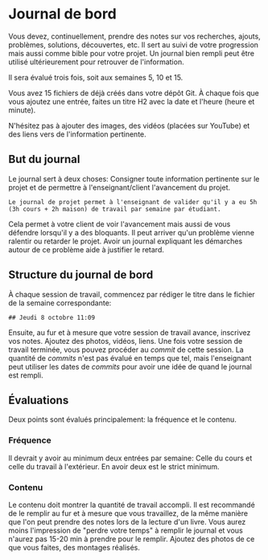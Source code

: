 # Journal de bord

Vous devez, continuellement, prendre des notes sur vos recherches, ajouts, problèmes, solutions, découvertes, etc. Il sert au suivi de votre progression mais aussi comme bible pour votre projet. Un journal bien rempli peut être utilisé ultérieurement pour retrouver de l'information.

Il sera évalué trois fois, soit aux semaines 5, 10 et 15.

Vous avez 15 fichiers de déjà créés dans votre dépôt Git. À chaque fois que vous ajoutez une entrée, faites un titre H2 avec la date et l'heure (heure et minute).

N'hésitez pas à ajouter des images, des vidéos (placées sur YouTube) et des liens vers de l'information pertinente.
## But du journal
Le journal sert à deux choses: Consigner toute information pertinente sur le projet et de permettre à l'enseignant/client l'avancement du projet.

    Le journal de projet permet à l'enseignant de valider qu'il y a eu 5h (3h cours + 2h maison) de travail par semaine par étudiant.

Cela permet à votre client de voir l'avancement mais aussi de vous défendre lorsqu'il y a des bloquants. Il peut arriver qu'un problème vienne ralentir ou retarder le projet. Avoir un journal expliquant les démarches autour de ce problème aide à justifier le retard.
## Structure du journal de bord

À chaque session de travail, commencez par rédiger le titre dans le fichier de la semaine correspondante:

    ## Jeudi 8 octobre 11:09
Ensuite, au fur et à mesure que votre session de travail avance, inscrivez vos notes. Ajoutez des photos, vidéos, liens. Une fois votre session de travail terminée, vous pouvez procéder au *commit* de cette session. La quantité de *commits* n'est pas évalué en temps que tel, mais l'enseignant peut utiliser les dates de *commits* pour avoir une idée de quand le journal est rempli.

## Évaluations
Deux points sont évalués principalement: la fréquence et le contenu.

### Fréquence
Il devrait y avoir au minimum deux entrées par semaine: Celle du cours et celle du travail à l'extérieur. En avoir deux est le strict minimum.

### Contenu
Le contenu doit montrer la quantité de travail accompli. Il est recommandé de le remplir au fur et à mesure que vous travaillez, de la même manière que l'on peut prendre des notes lors de la lecture d'un livre. Vous aurez moins l'impression de "perdre votre temps" à remplir le journal et vous n'aurez pas 15-20 min à prendre pour le remplir. Ajoutez des photos de ce que vous faites, des montages réalisés.